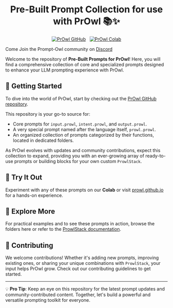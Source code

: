 <h1 align="center">Pre-Built Prompt Collection for use with PrOwl 📚✨</h1>

<p align="center">
  <a href="https://github.com/lks-ai/prowl"><img src="https://img.shields.io/badge/PrOwl-GitHub-100000?style=for-the-badge&logo=github&logoColor=white" alt="PrOwl GitHub"/></a>
  &nbsp;
  <a href="https://colab.research.google.com/drive/1x-9mkpawC3kh_3FKJcl7QE3UkRkvtAXL"><img src="https://img.shields.io/badge/PrOwl%20Colab-100000?style=for-the-badge&logo=google-colab&color=yellow&logoColor=red" alt="PrOwl Colab"/></a>
</p>

Come Join the Prompt-Owl community on [Discord](https://discord.gg/CeZX7QaShm)

Welcome to the repository of **Pre-Built Prompts for PrOwl**! Here, you will find a comprehensive collection of core and specialized prompts designed to enhance your LLM prompting experience with PrOwl.

## 🚀 Getting Started
To dive into the world of PrOwl, start by checking out the [PrOwl GitHub repository](https://github.com/lks-ai/prowl).

This repository is your go-to source for:
- Core prompts for `input.prowl`, `intent.prowl`, and `output.prowl`.
- A very special prompt named after the language itself, `prowl.prowl`.
- An organized collection of prompts categorized by their functions, located in dedicated folders.

As PrOwl evolves with updates and community contributions, expect this collection to expand, providing you with an ever-growing array of ready-to-use prompts or building blocks for your own custom `ProwlStack`.

## 🧪 Try It Out
Experiment with any of these prompts on our **Colab** or visit [prowl.github.io](http://prowl.github.io) for a hands-on experience.

## 📂 Explore More
For practical examples and to see these prompts in action, browse the folders here or refer to the [ProwlStack documentation](https://github.com/lks-ai/prowl/wiki/ProwlStack-Documentation).

## 🌟 Contributing
We welcome contributions! Whether it's adding new prompts, improving existing ones, or sharing your unique combinations with `ProwlStack`, your input helps PrOwl grow. Check out our contributing guidelines to get started.

---

💡 **Pro Tip**: Keep an eye on this repository for the latest prompt updates and community-contributed content. Together, let's build a powerful and versatile prompting toolkit for everyone.

